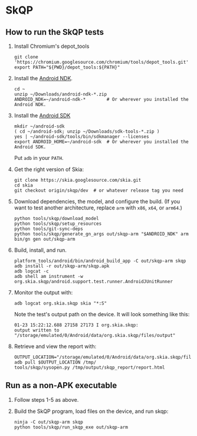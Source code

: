 
SkQP
====

How to run the SkQP tests
-------------------------

1.  Install Chromium's depot\_tools

        git clone 'https://chromium.googlesource.com/chromium/tools/depot_tools.git'
        export PATH="${PWD}/depot_tools:${PATH}"

2.  Install the [Android NDK](https://developer.android.com/ndk/downloads/).

        cd ~
        unzip ~/Downloads/android-ndk-*.zip
        ANDROID_NDK=~/android-ndk-*        # Or wherever you installed the Android NDK.

3.  Install the [Android SDK](https://developer.android.com/studio/#command-tools)

        mkdir ~/android-sdk
        ( cd ~/android-sdk; unzip ~/Downloads/sdk-tools-*.zip )
        yes | ~/android-sdk/tools/bin/sdkmanager --licenses
        export ANDROID_HOME=~/android-sdk  # Or wherever you installed the Android SDK.

    Put `adb` in your `PATH`.

4.  Get the right version of Skia:

        git clone https://skia.googlesource.com/skia.git
        cd skia
        git checkout origin/skqp/dev  # or whatever release tag you need

5.  Download dependencies, the model, and configure the build.  (If you want to
    test another architecture, replace `arm` with `x86`, `x64`, or `arm64`.)

        python tools/skqp/download_model
        python tools/skqp/setup_resources
        python tools/git-sync-deps
        python tools/skqp/generate_gn_args out/skqp-arm "$ANDROID_NDK" arm
        bin/gn gen out/skqp-arm

6.  Build, install, and run.

        platform_tools/android/bin/android_build_app -C out/skqp-arm skqp
        adb install -r out/skqp-arm/skqp.apk
        adb logcat -c
        adb shell am instrument -w org.skia.skqp/android.support.test.runner.AndroidJUnitRunner

7.  Monitor the output with:

        adb logcat org.skia.skqp skia "*:S"

    Note the test's output path on the device.  It will look something like this:

        01-23 15:22:12.688 27158 27173 I org.skia.skqp:
        output written to "/storage/emulated/0/Android/data/org.skia.skqp/files/output"

8.  Retrieve and view the report with:

        OUTPUT_LOCATION="/storage/emulated/0/Android/data/org.skia.skqp/files/output"
        adb pull $OUTPUT_LOCATION /tmp/
        tools/skqp/sysopen.py /tmp/output/skqp_report/report.html

Run as a non-APK executable
---------------------------

1.  Follow steps 1-5 as above.

2.  Build the SkQP program, load files on the device, and run skqp:

        ninja -C out/skqp-arm skqp
        python tools/skqp/run_skqp_exe out/skqp-arm

